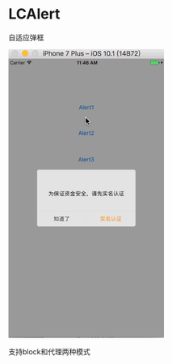 # LCAlert
> 
自适应弹框
> 
![github](https://github.com/ShenMoLang/LCAlert/blob/master/test.gif "github")
> 
支持block和代理两种模式
